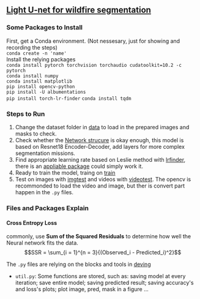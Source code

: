 ## [Light U-net for wildfire segmentation](https://github.com/qiaolinhan/giao/tree/master/havingfun/detecting/segmentation/lightunet18)
### Some Packages to Install
First, get a Conda environment. (Not nessesary, just for showing and recording the steps)    
`conda create -n 'name'`  
Install the relying packages  
`conda install pytorch torchvision torchaudio cudatoolkit=10.2 -c pytorch`  
`conda install numpy`  
`conda install matplotlib`  
`pip install opencv-python`  
`pip install -U albumentations`  
`pip install torch-lr-finder`
`conda install tqdm`

### Steps to Run
1. Change the dataset folder in [data](https://github.com/qiaolinhan/giao/blob/master/havingfun/detecting/segmentation/lightunet18/lightdataCV.py) to load in the prepared images and masks to check.
2. Check whether the [Network strucure](https://github.com/qiaolinhan/giao/blob/master/havingfun/detecting/segmentation/lightunet18/lightunet.py) is okay enough, this model is based on Resnet18 Encoder-Decoder, add layers for more complex segmentation missions.
3. Find appropriate learning rate based on Leslie method with [lrfinder](https://github.com/qiaolinhan/giao/blob/master/havingfun/detecting/segmentation/lightunet18/lightlrfind.py), there is an [appliable package](https://pypi.org/project/torch-lr-finder/?msclkid=c492365aaf6c11ec9d78518a9cef19b9) could simply work it.
4. Ready to train the model, traing on [train](https://github.com/qiaolinhan/giao/blob/master/havingfun/detecting/segmentation/lightunet18/lighttrain.py)
5. Test on images with [imgtest](https://github.com/qiaolinhan/giao/blob/master/havingfun/detecting/segmentation/lightunet18/lighttestimg.py) and videos with [videotest](https://github.com/qiaolinhan/giao/blob/master/havingfun/detecting/segmentation/lightunet18/lighttestvideo.py). The opencv is recommonded to load the video and image, but ther is convert part happen in the `.py` files.

### Files and Packages Explain
#### Cross Entropy Loss
commonly, use __Sum of the Squared Residuals__ to determine how well the Neural network fits the data. 
$$SSR = \sum_{i = 1}^{n = 3}{(Observed_i - Predicted_i)^2}$$

The `.py` files are relying on the blocks and tools in [deving](https://github.com/qiaolinhan/giao/tree/master/havingfun/deving)
* `util.py`: Some functions are stored, such as: saving model at every iteration; save entire model; saving predicted result; saving accuracy's and loss's plots; plot image, pred, mask in a figure ...  


